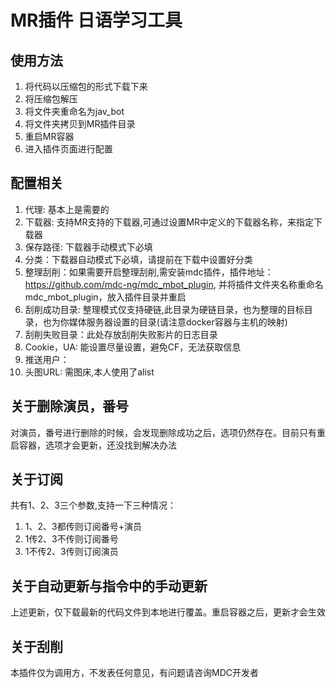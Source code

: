 # MR插件 日语学习工具
## 使用方法
1. 将代码以压缩包的形式下载下来
2. 将压缩包解压
3. 将文件夹重命名为jav_bot
4. 将文件夹拷贝到MR插件目录
5. 重启MR容器
6. 进入插件页面进行配置
## 配置相关
1. 代理: 基本上是需要的
2. 下载器: 支持MR支持的下载器,可通过设置MR中定义的下载器名称，来指定下载器
3. 保存路径: 下载器手动模式下必填
4. 分类：下载器自动模式下必填，请提前在下载中设置好分类
5. 整理刮削：如果需要开启整理刮削,需安装mdc插件，插件地址：https://github.com/mdc-ng/mdc_mbot_plugin, 并将插件文件夹名称重命名mdc_mbot_plugin，放入插件目录并重启
6. 刮削成功目录: 整理模式仅支持硬链,此目录为硬链目录，也为整理的目标目录，也为你媒体服务器设置的目录(请注意docker容器与主机的映射)
7. 刮削失败目录：此处存放刮削失败影片的日志目录
8. Cookie，UA: 能设置尽量设置，避免CF，无法获取信息
9. 推送用户：
10. 头图URL: 需图床,本人使用了alist
## 关于删除演员，番号
对演员，番号进行删除的时候，会发现删除成功之后，选项仍然存在。目前只有重启容器，选项才会更新，还没找到解决办法
## 关于订阅
共有1、2、3三个参数,支持一下三种情况：
1. 1、2、3都传则订阅番号+演员
2. 1传2、3不传则订阅番号
3. 1不传2、3传则订阅演员
## 关于自动更新与指令中的手动更新
上述更新，仅下载最新的代码文件到本地进行覆盖。重启容器之后，更新才会生效
## 关于刮削
本插件仅为调用方，不发表任何意见，有问题请咨询MDC开发者
